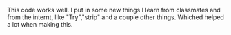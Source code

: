 This code works well. I put in some new things I learn from classmates and from the internt, like "Try","strip" and a couple other things. Whiched helped a lot when making this.
